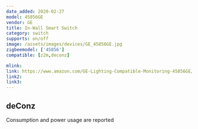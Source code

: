```yaml
---
date_added: 2020-02-27
model: 45856GE
vendor: GE
title: In-Wall Smart Switch
category: switch
supports: on/off
image: /assets/images/devices/GE_45856GE.jpg
zigbeemodel: ['45856']
compatible: [z2m,deconz]

mlink: 
link: https://www.amazon.com/GE-Lighting-Compatible-Monitoring-45856GE/dp/B019HTH2A0
link2: 
link3: 
---
```

## deConz
Consumption and power usage are reported
